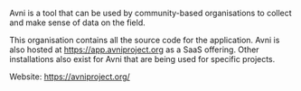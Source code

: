 Avni is a tool that can be used by community-based organisations to collect and make sense of data on the field. 

This organisation contains all the source code for the application. Avni is also hosted at https://app.avniproject.org as a SaaS offering. Other installations also exist for Avni that are being used for specific projects. 


Website: https://avniproject.org/
